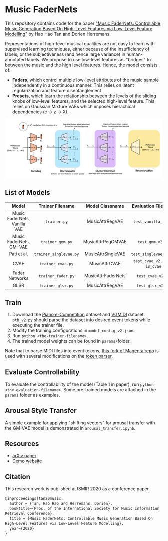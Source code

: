 # Music FaderNets

This repository contains code for the paper ["Music FaderNets: Controllable Music Generation Based On High-Level Features via Low-Level Feature Modelling"]() by Hao Hao Tan and Dorien Herremans.  

Representations of high-level musical qualities are not easy to learn with supervised learning techniques, either because of the insufficiency of labels, or the subjectiveness (and hence large variance) in human-annotated labels. We propose to use low-level features as "bridges" to between the music and the high level features. Hence, the model consists of:

- **Faders**, which control multiple low-level attributes of the music sample independently in a continuous manner. This relies on latent regularization and feature disentanglement.
- **Presets**, which learn the relationship between the levels of the sliding knobs of low-level features, and the selected high-level feature. This relies on Gaussian Mixture VAEs which imposes hierachical dependencies (c → z → X).

![](img/fader-architecture.png)

## List of Models

|             Model            |   Trainer Filename   |   Model Classname  |    Evaluation Filename    |
|:----------------------------:|:--------------------:|:------------------:|:-------------------------:|
| Music FaderNets, Vanilla VAE |      `trainer.py`      |   MusicAttrRegVAE  |     `test_vanilla_v2.py`    |
|    Music FaderNets, GM-VAE   |    `trainer_gmm.py`   |  MusicAttrRegGMVAE |       `test_gmm_v2.py`      |
|          Pati et al.         | `trainer_singlevae.py` | MusicAttrSingleVAE |    `test_singlevae_v2.py`   |
|             CVAE             |    `trainer_cvae.py`   |    MusicAttrCVAE   | `test_cvae_v2.py --is_cvae` |
|        Fader Networks        |   `trainer_fader.py`   | MusicAttrFaderNets |      `test_cvae_v2.py`      |
|             GLSR             |    `trainer_glsr.py`   |   MusicAttrRegVAE  |      `test_glsr_v2.py`      |

## Train

1. Download the [Piano e-Competition](https://github.com/jason9693/MusicTransformer-tensorflow2.0/blob/master/dataset/scripts/ecomp_piano_downloader.sh) dataset and [VGMIDI](https://github.com/lucasnfe/vgmidi) dataset. `ptb_v2.py` should parse the dataset into desired event tokens while executing the trainer file.
2. Modify the training configurations in `model_config_v2.json`.
3. Run `python <the-trainer-filename>`.
4. The trained model weights can be found in `params/`folder.

Note that to parse MIDI files into event tokens, [this fork of Magenta repo](https://github.com/gudgud96/magenta) is used with several modifications on the [token parser](https://github.com/gudgud96/magenta/tree/master/magenta).

## Evaluate Controllability

To evaluate the controllability of the model (Table 1 in paper), run `python <the-evaluation-filename>`. Some pre-trained models are attached in the `params` folder as examples.

## Arousal Style Transfer
A simple example for applying "shifting vectors" for arousal transfer with the GM-VAE model is demonstrated in `arousal_transfer.ipynb`.


## Resources
- [arXiv paper]()
- [Demo website](https://music-fadernets.github.io/)

## Citation

This research work is published at ISMIR 2020 as a conference paper.

```
@inproceedings{tan20music,
  author = {Tan, Hao Hao and Herremans, Dorien},
  booktitle={Proc. of the International Society for Music Information Retrieval Conference},
  title = {Music FaderNets: Controllable Music Generation Based On High-Level Features via Low-Level Feature Modelling},
  year={2020}
}
```
